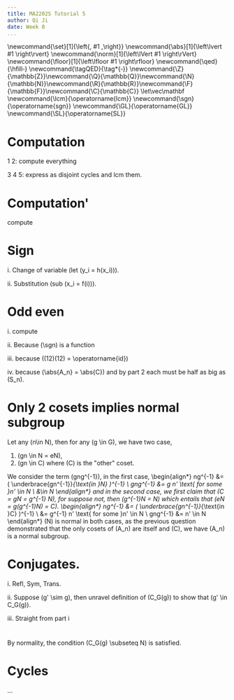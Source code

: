 ```yaml
---
title: MA2202S Tutorial 5
author: Qi Ji
date: Week 8
...
```


<!--\let\setminus\smallsetminus-->
\newcommand{\set}[1]{\left\{\, #1 \,\right\}}
\newcommand{\abs}[1]{\left\lvert #1 \right\rvert}
\newcommand{\norm}[1]{\left\lVert #1 \right\rVert}
\newcommand{\floor}[1]{\left\lfloor #1 \right\rfloor}
\newcommand{\qed}{\hfill$\square$}
\newcommand{\tagQED}{\tag*{$\square$}}
\newcommand{\Z}{\mathbb{Z}}\newcommand{\Q}{\mathbb{Q}}\newcommand{\N}{\mathbb{N}}\newcommand{\R}{\mathbb{R}}\newcommand{\F}{\mathbb{F}}\newcommand{\C}{\mathbb{C}}
\let\vec\mathbf
\newcommand{\lcm}{\operatorname{lcm}}
\newcommand{\sgn}{\operatorname{sgn}}
\newcommand{\GL}{\operatorname{GL}}
\newcommand{\SL}{\operatorname{SL}}

# Computation

1 2: compute everything

3 4 5: express as disjoint cycles and lcm them.

# Computation'

compute

# Sign

i. Change of variable (let \(y_i = h(x_i)\)).

ii. Substitution (sub \(x_i = f(i)\)).

# Odd even

i. compute

ii. Because \(\sgn\) is a function

iii. because \((12)(12) = \operatorname{id}\)

iv. because \(\abs{A_n} = \abs{C}\) and by part 2 each must be half as big as \(S_n\).

# Only 2 cosets implies normal subgroup

Let any \(n\in N\), then for any \(g \in G\), we have two case,

1. \(gn \in N = eN\),
2. \(gn \in C\) where \(C\) is the "other" coset.

We consider the term \(gng^{-1}\), in the first case,
\begin{align*}
    ng^{-1} &= ( \underbrace{gn^{-1}}_{\text{in }N} )^{-1} \\
    gng^{-1} &= g n' \text{ for some }n' \in N \\
    &\in N
\end{align*}
and in the second case, we first claim that \(C = gN = g^{-1} N\),
for suppose not, then \(g^{-1}N = N\) which entails that \(eN = g(g^{-1}N) = C\).
\begin{align*}
    ng^{-1} &= ( \underbrace{gn^{-1}}_{\text{in }C} )^{-1} \\
    &= g^{-1} n' \text{ for some }n' \in N \\
    gng^{-1} &= n' \in N
\end{align*}
\(N\) is normal in both cases, as the previous question demonstrated that the only cosets of \(A_n\) are itself and \(C\),
we have \(A_n\) is a normal subgroup.

# Conjugates.

i. Refl, Sym, Trans.

ii. Suppose \(g' \sim g\), then unravel definition of \(C_G(g)\) to show that \(g' \in C_G(g)\).

iii. Straight from part i

# 

By normality, the condition \(C_G(g) \subseteq N\) is satisfied.

# Cycles

...
